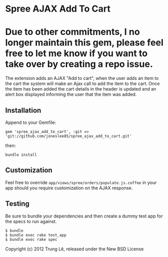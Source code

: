 Spree AJAX Add To Cart
======================

# Due to other commitments, I no longer maintain this gem, please feel free to let me know if you want to take over by creating a repo issue. 

The extension adds an AJAX "Add to cart", when the user adds an item to the cart the system will make an Ajax call to add the item to the cart. Once the item has been added the cart details in the header is updated and an alert box displayed informing the user that the item was added.




Installation
------------

Append to your Gemfile:

    gem 'spree_ajax_add_to_cart', :git => 'git://github.com/joneslee85/spree_ajax_add_to_cart.git'

then:

    bundle install

Customization
-------------

Feel free to override `app/views/spree/orders/populate.js.coffee` in your app
should you require customization on the AJAX response.

Testing
-------

Be sure to bundle your dependencies and then create a dummy test app for the specs to run against.

    $ bundle
    $ bundle exec rake test_app
    $ bundle exec rake spec

Copyright (c) 2012 Trung Lê, released under the New BSD License
